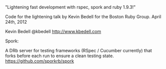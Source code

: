 
"Lightening fast development with rspec, spork and ruby 1.9.3!"

Code for the lightening talk by Kevin Bedell for the Boston Ruby Group.
April 24th, 2012

Kevin Bedell
@kbedell
http://www.kbedell.com



Spork:

A DRb server for testing frameworks (RSpec / Cucumber currently) that forks before each run to ensure a clean testing state.
https://github.com/sporkrb/spork

